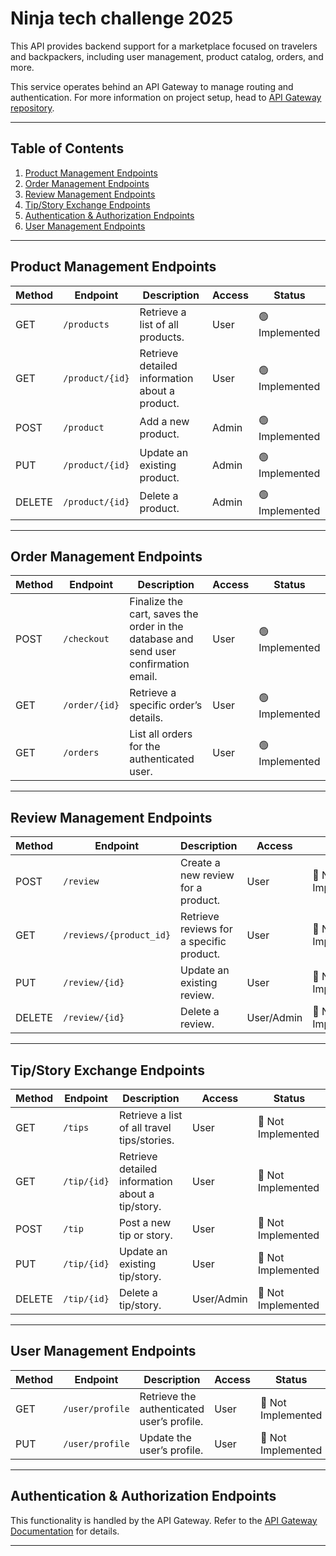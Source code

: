 # Ninja tech challenge 2025

This API provides backend support for a marketplace focused on travelers and backpackers, including user management, product catalog, orders, and more.

This service operates behind an API Gateway to manage routing and authentication. For more information on project setup, head to [API Gateway repository](https://github.com/caiomarinello/ninjaGateway).

---

## Table of Contents

1. [Product Management Endpoints](#product-management-endpoints)
2. [Order Management Endpoints](#order-management-endpoints)
3. [Review Management Endpoints](#review-management-endpoints)
4. [Tip/Story Exchange Endpoints](#tipstory-exchange-endpoints)
5. [Authentication & Authorization Endpoints](#authentication--authorization-endpoints)
6. [User Management Endpoints](#user-management-endpoints)

---

## Product Management Endpoints

| **Method** | **Endpoint**    | **Description**                                | **Access** | **Status**     |
| ---------- | --------------- | ---------------------------------------------- | ---------- | -------------- |
| GET        | `/products`     | Retrieve a list of all products.               | User       | 🟢 Implemented |
| GET        | `/product/{id}` | Retrieve detailed information about a product. | User       | 🟢 Implemented |
| POST       | `/product`      | Add a new product.                             | Admin      | 🟢 Implemented |
| PUT        | `/product/{id}` | Update an existing product.                    | Admin      | 🟢 Implemented |
| DELETE     | `/product/{id}` | Delete a product.                              | Admin      | 🟢 Implemented |

---

## Order Management Endpoints

| **Method** | **Endpoint**  | **Description**                                                                      | **Access** | **Status**     |
| ---------- | ------------- | ------------------------------------------------------------------------------------ | ---------- | -------------- |
| POST       | `/checkout`   | Finalize the cart, saves the order in the database and send user confirmation email. | User       | 🟢 Implemented |
| GET        | `/order/{id}` | Retrieve a specific order’s details.                                                 | User       | 🟢 Implemented |
| GET        | `/orders`     | List all orders for the authenticated user.                                          | User       | 🟢 Implemented |

---

## Review Management Endpoints

| **Method** | **Endpoint**            | **Description**                          | **Access** | **Status**         |
| ---------- | ----------------------- | ---------------------------------------- | ---------- | ------------------ |
| POST       | `/review`               | Create a new review for a product.       | User       | 🔴 Not Implemented |
| GET        | `/reviews/{product_id}` | Retrieve reviews for a specific product. | User       | 🔴 Not Implemented |
| PUT        | `/review/{id}`          | Update an existing review.               | User       | 🔴 Not Implemented |
| DELETE     | `/review/{id}`          | Delete a review.                         | User/Admin | 🔴 Not Implemented |

---

## Tip/Story Exchange Endpoints

| **Method** | **Endpoint** | **Description**                                  | **Access** | **Status**         |
| ---------- | ------------ | ------------------------------------------------ | ---------- | ------------------ |
| GET        | `/tips`      | Retrieve a list of all travel tips/stories.      | User       | 🔴 Not Implemented |
| GET        | `/tip/{id}`  | Retrieve detailed information about a tip/story. | User       | 🔴 Not Implemented |
| POST       | `/tip`       | Post a new tip or story.                         | User       | 🔴 Not Implemented |
| PUT        | `/tip/{id}`  | Update an existing tip/story.                    | User       | 🔴 Not Implemented |
| DELETE     | `/tip/{id}`  | Delete a tip/story.                              | User/Admin | 🔴 Not Implemented |

---

## User Management Endpoints

| **Method** | **Endpoint**    | **Description**                            | **Access** | **Status**         |
| ---------- | --------------- | ------------------------------------------ | ---------- | ------------------ |
| GET        | `/user/profile` | Retrieve the authenticated user’s profile. | User       | 🔴 Not Implemented |
| PUT        | `/user/profile` | Update the user’s profile.                 | User       | 🔴 Not Implemented |

---

## Authentication & Authorization Endpoints

This functionality is handled by the API Gateway. Refer to the [API Gateway Documentation](https://github.com/caiomarinello/ninjaGateway) for details.

---
